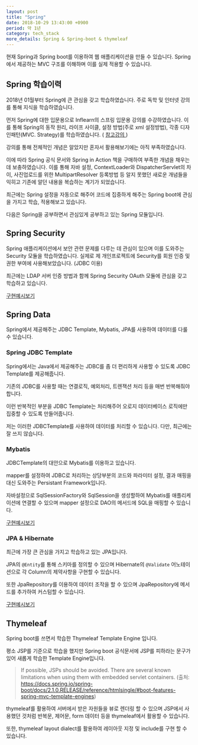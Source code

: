 ```yaml
---
layout: post
title: "Spring"
date: 2018-10-29 13:43:00 +0900
period: 약 1년
category: tech_stack
more_details: Spring & Spring-boot & thymeleaf
---
```


현재 Spring과 Spring boot를 이용하여 웹 애플리케이션을 만들 수 있습니다. Spring에서 제공하는 MVC 구조를 이해하며 이를 실제 적용할 수 있습니다.

## Spring 학습이력

2018년 01월부터 Spring에 큰 관심을 갖고 학습하였습니다. 주로 독학 및 인터넷 강의를 통해 지식을 학습하였습니다.

먼저 Spring에 대한 입문용으로 Inflearn의 스프링 입문용 강의를 수강하였습니다. 이를 통해 Spring의 동작 원리, 라이프 사이클, 설정 방법(주로 xml 설정방법), 각종 디자인패턴(MVC. Strategy)를 학습하였습니다. ( [참고강의 ](https://www.inflearn.com/course/%EC%9E%90%EB%B0%94-%EC%8A%A4%ED%94%84%EB%A7%81-%EA%B0%95%EC%A2%8C/))

강의를 통해 전체적인 개념은 알았지만 혼자서 활용해보기에는 아직 부족하였습니다.

이에 따라 Spring 공식 문서와 Spring in Action 책을 구매하여 부족한 개념을 채우는 데 보충하였습니다. 이를 통해 자바 설정, ContextLoader와 DispatcherServlet의 차이, 사진업로드를 위한 MultipartResolver 등록방법 등 알지 못했던 새로운 개념들을 익히고 기존에 알던 내용을 복습하는 계기가 되었습니다.

최근에는 Spring 설정을 자동으로 해주어 코드에 집중하게 해주는 Spring boot에 관심을 가지고 학습, 적용해보고 있습니다.

다음은 Spring을 공부하면서 관심있게 공부하고 있는 Spring 모듈입니다.

## Spring Security

Spring 애플리케이션에서 보안 관련 문제를 다루는 데 관심이 있으며 이를 도와주는 Security 모듈을 학습하였습니다. 실제로 제 개인프로젝트에 Security를 회원 인증 및 권한 부여에 사용해보았습니다. (JDBC 이용)

최근에는 LDAP 서버 인증 방법과 함께 Spring Security OAuth 모듈에 관심을 갖고 학습하고 있습니다.

[구현예시보기](https://pkch93.github.io/project/2018/10/27/OOD-Refactoring#spring-security)

## Spring Data

Spring에서 제공해주는 JDBC Template, Mybatis, JPA를 사용하여 데이터를 다룰 수 있습니다.

### Spring JDBC Template

Spring에서는 Java에서 제공해주는 JDBC를 좀 더 편리하게 사용할 수 있도록 JDBC Template를 제공해줍니다.

기존의 JDBC를 사용할 때는 연결로직, 예외처리, 트렌잭션 처리 등을 매번 반복해줘야합니다.

이런 반복적인 부분을 JDBC Template는 처리해주어 오로지 데이터베이스 로직에만 집중할 수 있도록 만들어줍니다.

저는 이러한 JDBCTemplate를 사용하여 데이터를 처리할 수 있습니다. 다만, 최근에는 잘 쓰지 않습니다.

### Mybatis

JDBCTemplate의 대안으로 Mybatis를 이용하고 있습니다.

mapper를 설정하여 JDBC로 처리하는 상당부분의 코드와 파라미터 설정, 결과 매핑을 대신 도와주는 Persistant Framework입니다.

자바설정으로 SqlSessionFactory와 SqlSession을 생성할하여 Mybatis를 애플리케이션에 연결할 수 있으며 mapper 설정으로 DAO의 메서드에 SQL을 매핑할 수 있습니다.

[구현예시보기](https://pkch93.github.io/project/2018/10/27/OOD-Refactoring#mybatis)

### JPA & Hibernate

최근에 가장 큰 관심을 가지고 학습하고 있는 JPA입니다.

JPA의 `@Entity`를 통해 스키마를 정의할 수 있으며 Hibernate의 `@Validate` 어노테이션으로 각 Column의 제약사항을 구현할 수 있습니다.

또한 JpaRepository를 이용하여 데이터 조작을 할 수 있으며 JpaRepository에 메서드를 추가하여 커스텀할 수 있습니다.

[구현예시보기](https://pkch93.github.io/project/2018/10/29/Collathon#jpa--hibernate)

## Thymeleaf

Spring boot를 쓰면서 학습한 Thymeleaf Template Engine 입니다.

평소 JSP를 기준으로 학습을 했지만 Spring boot 공식문서에 JSP를 피하라는 문구가 있어 새롭게 학습한 Template Engine입니다.

> If possible, JSPs should be avoided. There are several known limitations when using them with embedded servlet containers. (출처:  https://docs.spring.io/spring-boot/docs/2.1.0.RELEASE/reference/htmlsingle/#boot-features-spring-mvc-template-engines)

thymeleaf를 활용하여 서버에서 받은 자원들을 뷰로 렌더링 할 수 있으며 JSP에서 사용했던 것처럼 반복문, 제어문, form 데이터 등을 thymeleaf에서 활용할 수 있습니다.

또한, thymeleaf layout dialect를 활용하여 레이아웃 지정 및 include를 구현 할 수 있습니다.
